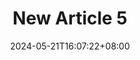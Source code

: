 ---
title: "New Article 5"
summary: ""
description: ""
date: 2024-05-21T16:07:22+08:00
tags: []
# series: ["Documentation"]
# series_order: 9
cascade:
  showEdit: true
  showSummary: true
  hideFeatureImage: false
draft: false
---